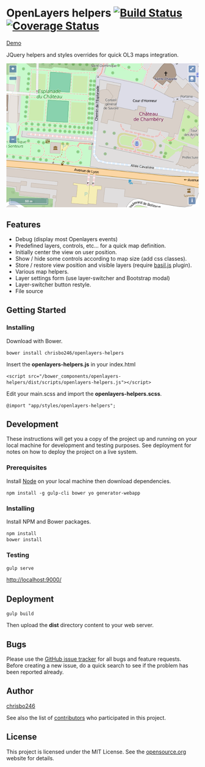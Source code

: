 # OpenLayers helpers [![Build Status](https://secure.travis-ci.org/chrisbo246/openlayers-helpers.svg?branch=master)](http://travis-ci.org/chrisbo246/openlayers-helpers) [![Coverage Status](https://coveralls.io/repos/chrisbo246/openlayers-helpers/badge.png?branch=master)](https://coveralls.io/r/chrisbo246/openlayers-helpers?branch=master)

[Demo](http://chrisbo246.github.io/openlayers-helpers/)

JQuery helpers and styles overrides for quick OL3 maps integration.

![screenshot](screenshot.png)

## Features

* Debug (display most Openlayers events)
* Predefined layers, controls, etc... for a quick map definition.
* Initially center the view on user position.
* Show / hide some controls according to map size (add css classes).
* Store / restore view position and visible layers (require [basil.js](https://github.com/Wisembly/basil.js) plugin).
* Various map helpers.
* Layer settings form (use layer-switcher and Bootstrap modal)
* Layer-switcher button restyle.
* File source

## Getting Started

### Installing

Download with Bower.

```
bower install chrisbo246/openlayers-helpers
```

Insert the **openlayers-helpers.js** in your index.html

```
<script src="/bower_components/openlayers-helpers/dist/scripts/openlayers-helpers.js"></script>
```

Edit your main.scss and import the **openlayers-helpers.scss**.

```
@import "app/styles/openlayers-helpers";
```

## Development

These instructions will get you a copy of the project up and running on your local machine for development and testing purposes. See deployment for notes on how to deploy the project on a live system.

### Prerequisites

Install [Node](https://nodejs.org/en/download/) on your local machine then download dependencies.

```
npm install -g gulp-cli bower yo generator-webapp
```

### Installing

Install NPM and Bower packages.

```
npm install
bower install
```

### Testing

```
gulp serve
```

[http://localhost:9000/](http://localhost:9000/)

## Deployment

```
gulp build
```

Then upload the **dist** directory content to your web server.

<!--

## Contributing

Please read [CONTRIBUTING.md](CONTRIBUTING.md) for details on our code of conduct, and the process for submitting pull requests to us.

-->


## Bugs

Please use the [GitHub issue tracker](https://github.com/chrisbo246/openlayers-helpers/issues) for all bugs and feature requests. Before creating a new issue, do a quick search to see if the problem has been reported already.

## Author

[chrisbo246](https://github.com/chrisbo246)

See also the list of [contributors](https://github.com/chrisbo246/openlayers-helpers/contributors) who participated in this project.

## License

This project is licensed under the MIT License. See the [opensource.org](https://opensource.org/licenses/MIT) website for details.

